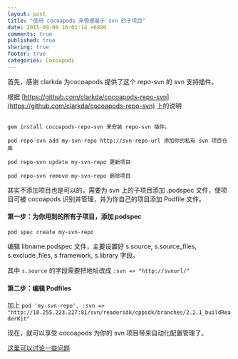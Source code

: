 ```yaml
---
layout: post
title: "使用 cocoapods 来管理基于 svn 的子项目"
date: 2015-09-08 16:01:14 +0800
comments: true
published: true
sharing: true
footer: true
categories: Cocoapods
---
```


首先，感谢 clarkda 为cocoapods 提供了这个 repo-svn 的 svn 支持插件。

根据 [https://github.com/clarkda/cocoapods-repo-svn](https://github.com/clarkda/cocoapods-repo-svn) 上的说明

```

gem install cocoapods-repo-svn 来安装 repo-svn 插件。

pod repo-svn add my-svn-repo http://svn-repo-url 添加你的私有 svn 项目仓库

pod repo-svn update my-svn-repo 更新项目

pod repo-svn remove my-svn-repo 删除项目

```

其实不添加项目也是可以的，需要为 svn 上的子项目添加 .podspec 文件，使项目可被 cocoapods 识别并管理，并为你自己的项目添加 Podfile 文件。

#### 第一步：为你用到的所有子项目，添加 podspec

`pod spec create my-svn-repo`

编辑 libname.podspec 文件，主要设置好 s.source, s.source_files, s.exclude_files, s.framework, s.library 字段。

其中 `s.source` 的字段需要把地址改成 `:svn => "http://svnurl/"`

#### 第二步：编辑 Podfiles

加上 `pod 'my-svn-repo', :svn => "http://10.255.223.227:81/svn/readersdk/cppsdk/branches/2.2.1_buildReaderKit"`

现在，就可以享受 cocoapods 为你的 svn 项目带来自动化配置管理了。

[这里可以讨论一些问题](http://www.dehengxu.com/使用-cocoapods-来管理基于-svn-项目/)
